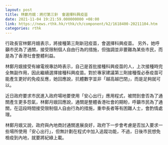 ```yaml
---
layout: post
title: 林鄭月娥：將打第三針　會選擇科興疫苗
date: 2021-11-04 19:21:59.000000000 +08:00
link: https://news.rthk.hk/rthk/ch/component/k2/1618400-20211104.htm
categories: rthk
---
```


行政長官林鄭月娥表示，將接種第三劑新冠疫苗，會選擇科興疫苗。 另外，她呼籲巿民為了通關，接受限制個人自由行為的措施，但強調並非要難為某些巿民，而是為了香港社會整體利益。

林鄭月娥接受有線電視專訪時表示，自己是首批接種科興疫苗的人，上次接種時完全無副作用，因此繼續選擇接種科興疫苗。對於專家建議第三劑接種復必泰疫苗可能產生更好的免疫反應，她回應說，抗體數字並非「越高越巴閉」，而是足夠就可以。

近日政府要求巿民進入政府場地要使用「安心出行」應用程式，被問到會否為了通關產生更多怨氣，林鄭月娥回應說，通關是整體香港社會的期盼，呼籲巿民為了通關，在這段時間接受限制個人自由行為的措施，重申長者等有困難人士，會酌情處理。

林鄭月娥又說，政府與內地商討通關進展良好，政府下一步會考慮是否加入要求一些場所使用「安心出行」，但無計劃在程式中加入追蹤功能，不過，日後巿民想免檢疫到內地，就要將紀綠上載。
